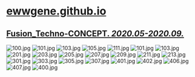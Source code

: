 
# [ewwgene.github.io](https://ewwgene.github.io/)
## [Fusion_Techno-CONCEPT. _2020.05-2020.09._](https://ewwgene.github.io/Fusion_Techno-CONCEPT)
<a id="100"></a> ![100.jpg](https://ewwgene.github.io/Fusion_Techno-CONCEPT/100.jpg)
<a id="101"></a> ![101.jpg](https://ewwgene.github.io/Fusion_Techno-CONCEPT/101.jpg)
<a id="103"></a> ![103.jpg](https://ewwgene.github.io/Fusion_Techno-CONCEPT/103.jpg)
<a id="105"></a> ![105.jpg](https://ewwgene.github.io/Fusion_Techno-CONCEPT/105.jpg)
<a id="111"></a> ![111.jpg](https://ewwgene.github.io/Fusion_Techno-CONCEPT/111.jpg)
<a id="101m"></a> ![101.jpg](https://ewwgene.github.io/Fusion_Techno-CONCEPT/Making/101.jpg)
<a id="103m"></a> ![103.jpg](https://ewwgene.github.io/Fusion_Techno-CONCEPT/Making/103.jpg)
<a id="201m"></a> ![201.jpg](https://ewwgene.github.io/Fusion_Techno-CONCEPT/Making/201.jpg)
<a id="203m"></a> ![203.jpg](https://ewwgene.github.io/Fusion_Techno-CONCEPT/Making/203.jpg)
<a id="205m"></a> ![205.jpg](https://ewwgene.github.io/Fusion_Techno-CONCEPT/Making/205.jpg)
<a id="207m"></a> ![207.jpg](https://ewwgene.github.io/Fusion_Techno-CONCEPT/Making/207.jpg)
<a id="209m"></a> ![209.jpg](https://ewwgene.github.io/Fusion_Techno-CONCEPT/Making/209.jpg)
<a id="211m"></a> ![211.jpg](https://ewwgene.github.io/Fusion_Techno-CONCEPT/Making/211.jpg)
<a id="213m"></a> ![213.jpg](https://ewwgene.github.io/Fusion_Techno-CONCEPT/Making/213.jpg)
<a id="301m"></a> ![301.jpg](https://ewwgene.github.io/Fusion_Techno-CONCEPT/Making/301.jpg)
<a id="303m"></a> ![303.jpg](https://ewwgene.github.io/Fusion_Techno-CONCEPT/Making/303.jpg)
<a id="305m"></a> ![305.jpg](https://ewwgene.github.io/Fusion_Techno-CONCEPT/Making/305.jpg)
<a id="307m"></a> ![307.jpg](https://ewwgene.github.io/Fusion_Techno-CONCEPT/Making/307.jpg)
<a id="401m"></a> ![401.jpg](https://ewwgene.github.io/Fusion_Techno-CONCEPT/Making/401.jpg)
<a id="402m"></a> ![402.jpg](https://ewwgene.github.io/Fusion_Techno-CONCEPT/Making/402.jpg)
<a id="406m"></a> ![406.jpg](https://ewwgene.github.io/Fusion_Techno-CONCEPT/Making/406.jpg)
<a id="407m"></a> ![407.jpg](https://ewwgene.github.io/Fusion_Techno-CONCEPT/Making/407.jpg)
<a id="400"></a> ![400.jpg](https://ewwgene.github.io/Fusion_Techno-CONCEPT/400.jpg)

